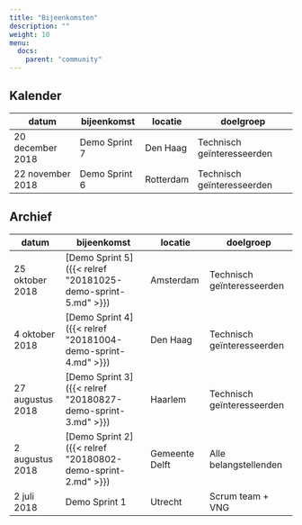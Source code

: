 ```yaml
---
title: "Bijeenkomsten"
description: ""
weight: 10
menu:
  docs:
    parent: "community"
---
```


## Kalender

|datum|bijeenkomst|locatie|doelgroep|
|---|---|---|---|
|20 december 2018|Demo Sprint 7|Den Haag|Technisch geïnteresseerden|
|22 november 2018|Demo Sprint 6|Rotterdam|Technisch geïnteresseerden|

## Archief
|datum|bijeenkomst|locatie|doelgroep|
|---|---|---|---|
|25 oktober 2018|[Demo Sprint 5]({{< relref "20181025-demo-sprint-5.md" >}})|Amsterdam|Technisch geïnteresseerden|
|4 oktober 2018|[Demo Sprint 4]({{< relref "20181004-demo-sprint-4.md" >}})|Den Haag|Technisch geïnteresseerden|
|27 augustus 2018|[Demo Sprint 3]({{< relref "20180827-demo-sprint-3.md" >}})|Haarlem|Technisch geïnteresseerden|
|2 augustus 2018|[Demo Sprint 2]({{< relref "20180802-demo-sprint-2.md" >}})|Gemeente Delft|Alle belangstellenden|
|2 juli 2018|Demo Sprint 1|Utrecht|Scrum team + VNG|
